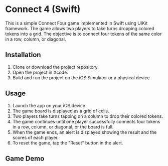 # Connect 4 (Swift)

This is a simple Connect Four game implemented in Swift using UIKit framework. The game allows two players to take turns dropping colored tokens into a grid. The objective is to connect four tokens of the same color in a row, column, or diagonal.

## Installation

1. Clone or download the project repository.
2. Open the project in Xcode.
3. Build and run the project on the iOS Simulator or a physical device.

## Usage

1. Launch the app on your iOS device.
2. The game board is displayed as a grid of cells.
3. Two players take turns tapping on a column to drop their colored tokens.
4. The game continues until one player successfully connects four tokens in a row, column, or diagonal, or the board is full.
5. When the game ends, an alert is displayed showing the result and the scores of each player.
6. To reset the game, tap the "Reset" button in the alert.

## Game Demo
